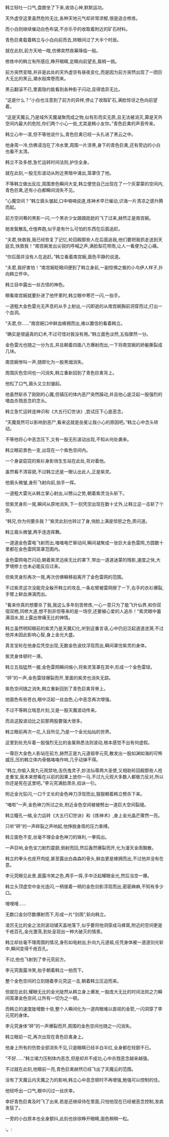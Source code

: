
韩立轻吐一口气,盘膝坐了下来,收敛心神,默默运功。

天外虚空这里虽然危险无比,各种天地元气却非常浓郁,很是适合修炼。

而小白则继续催动白色布袋,不亦乐乎的收取着附近的矿石材料。

青色巨禽载着韩立与小白向前而去,转眼间过了大半个时辰。

就在此刻,前方天地一暗,仿佛突然夜幕降临一般。

修炼中的韩立有所感应,睁开眼睛,定睛向前望去,眉梢一挑。

前方突然变暗,并非是此处的天外虚空有昼夜变化,而是因为前方突然出现了一团巨大无比的黑云,潮水般席卷而来。

黑云翻滚不已,里面隐约能看到各种影子闪动,显得诡异无比。

“这是什么？”小白也注意到了前方的异样,停止了收取矿石,满脸惊讶之色向前望着。

“这是天魔云,乃是域外天魔凝聚而成之物,似有形而实无质,且无法被消灭,算是天外空间内最大的危险,你们两个小心一些,尤其是韩小友你。”青色巨禽的声音传来。

韩立心中一凛,但不等他说什么,青色巨禽已经一头扎进了黑云之中。

他身周一冷,仿佛浸泡在了冷水里,周围一片漆黑,身下的青色巨禽,还有旁边的小白也看不太清。

韩立不及多想,急忙运转时间法则,护住全身。

就在此刻,一股无形波动从附近黑暗中涌出,笼罩住了他。

不等韩立做出反应,周围景色瞬间大变,韩立便觉自己出现在了一个灰蒙蒙的空间内,青色巨禽,还有小白都瞬间消失不见。

“心魔空间？”韩立眉头皱起,口中喃喃说道,炼神术早已催动,识海一片清凉之感升腾而起。

前方空间蓦的黑影一闪,一个黑衣少女踉踉跄跄的飞了过来,赫然正是南宫婉。

她发鬓散乱,仓惶奔跑,似乎是有什么可怕的东西在后面追赶。

“夫君,快救我,我已经恢复了记忆,轮回殿那些人在后面追我,他们要把我抓走送到天庭去,快救我！”南宫婉发出尖锐的呼喊之声,满脸梨花带雨,让人一看便为之心痛。

“你后面并没有人在追赶。”韩立看着南宫婉,面色平静的说道。

“夫君,我好害怕！”南宫婉眨眼间便到了韩立身前,一副惊惧之极的小鸟伊人样子,扑向韩立怀中。

韩立目中露出一丝古怪的神色。

眼看南宫婉就要扑进了他怀里时,韩立眼中寒芒一闪,一抬手。

一道粗大金色雷光无声息的从手上射出,一闪即逝的从南宫婉胸前洞穿而过,打出一个血洞。

“夫君,你……”南宫婉口中鲜血蜂拥而出,难以置信的看着韩立。

“确实是很逼真的幻术,不过可惜对我没有用。”韩立面色淡然,五指骤然一分。

金色雷光也随之一分为五,并且朝着四面八方爆射而出,一下将南宫婉的娇躯撕裂成几块。

南宫婉惨叫一声,随即化为一股黑烟消失。

周围灰色空间也一闪消失,韩立重新回到了青色巨禽背上。

他松了口气,眉头又立刻皱起。

他虽然斩杀了刚刚的心魔,但镇压的体内恶尸突然躁动,并且他心底泛起一股强烈的嗜血杀戮恶念的念头。

韩立急忙运转连神识和《大五行幻世诀》,尝试压下心底恶念。

“天魔竟然可以影响到恶尸,看来这就是岳冕让我小心的原因吧。”韩立心中念头转动。

不等他将心中恶念压下,又有一股无形波动出现,不知从何处袭来。

韩立眼前景色一变,出现在一个紫色空间内。

一个身姿窈窕的紫衫身影俏生生站在此处,背对着他。

虽然看不清容貌,不过韩立还是一眼认出此人,正是紫灵。

他眉头微皱,身形飞射向前,抬手一挥。

一道粗大雷光从韩立掌心射出,以劈山之势,朝着紫灵当头斩下。

但紫灵身形一晃,瞬间从原地消失,下一刻凭空出现在数十丈外,让韩立这一击斩了个空。

“韩兄,你为何要杀我？”紫灵此刻也转过了身,俏脸上满是惊怒之色,质问道。

韩立眉头微皱,两手连连挥舞。

一道道金色雷电飞射而出,嗤嗤电芒窜动间,瞬间凝聚成一张巨大金色雷网,方圆数十里都在金色雷网笼罩范围内。

金色雷网电芒闪动,朝着紫灵迅疾无比的罩下,带出一道道迷蒙的残影,速度之快,大罗境修士也未必能反应过来。

但紫灵身形再次一晃,再次仿佛瞬移般离开了金色雷网的范围。

不过紫灵这次没能完全躲开韩立的攻击,一条右臂被雷网擦了一下,右手的衣衫爆裂,手臂上鲜血淋漓而出。

“看来你真的想要杀了我,我这么多年刻苦修炼,一心一意只为了能飞升仙界,和你双宿双栖,同修大道,想不到非但等来的是一场空,还要被心爱的人追杀！”紫灵眼中蓄满泪水,脸上露出惨痛无比的神情。

韩立虽然明知眼前的紫灵乃是天魔幻化,听到这番言语,心中仍旧泛起道道涟漪,不过他并未因此影响心智,身上金光大盛。

真言宝轮在他身后凭空出现,无数金色波纹浮现而出,瞬间罩住紫灵的身体。

紫灵身体顿时一滞。

韩立五指猛然一握,金色雷网瞬间缩小,将紫灵笼罩在其中,形成一个金色雷球。

“砰”的一声,金色雷球爆裂而开,里面的紫灵也消失无踪。

紫色空间随之消失,韩立重新回到了青色巨禽背脊上。

他面色有些苍白,眼中泛起一丝血色,心中恶念再次增强。

不过不等韩立喘息片刻,又是一股天魔波动传来。

而且这股波动比之前那两股要强大很多。

韩立眼前再次一花,入目所见,乃是一个金光灿灿的世界。

这里到处充斥着一股强烈无比的金属熟悉法则波动,根本感觉不出有何虚假。

一尊巨大金色人影站在前方,赫然正是九元道祖李元究,散发出一股如渊如海的可怖威压,压的韩立体内骨骼咯咯作响,几乎动弹不得。

“韩立,你偷入我九元观禁地,击伤鬼灵子,妙法仙尊两大圣使,又相助轮回殿那些人抢走重宝,我本来想看在以前的因果上放你一马,不过九元观大多数人都极力反对,所以你还是死在这里吧。”李元究满脸肃杀,掐诀一引。

附近金光狂闪,一口千丈长的金色神刀浮现而出,狠狠朝着韩立劈杀下来。

“嗤啦”一声,金色神刀所过之处,附近金色空间被被劈出一道巨大空间裂缝。

韩立瞳孔一缩,全力运转《大五行幻世诀》和《炼神术》,身上金光晶芒骤然一亮。

只听“砰”的一声碎裂之声响起,他挣脱身周的压力束缚。

韩立面色不变,丝毫不理会金色神刀的锋利,一拳捣出。

一声巨响,金色宝刀剧烈震颤,倒射而回,然后轰然爆裂而开,化为漫天金雨飘散。

韩立的拳头也皮开肉绽,甚至露出白森森的骨头,鲜血更是蜂拥而出,不过他并没有在意。

李元究眼见此景,面露冷笑之色,两手一挥,手中泛起耀眼金光,然后当空一爆。

韩立头顶虚空中金光连闪,一柄接着一柄的金色剑影浮现而出,密密麻麻,不知有多少口。

嗖嗖嗖……

无数口金剑尽数爆射而下,形成一片“剑雨”,斩向韩立。

凌厉无比的金之法则波动铺天盖地落下,似乎要将他洞穿成马蜂窝,附近的空间更是千疮百孔,金光激荡,到处呈现出一种大破灭的情景。

韩立却丝毫不理周围的情况,身形如电射出,扑向九元道祖,任凭身体被一道道剑光斩中,瞬间变得千疮百孔。

不过,他也飞射到了李元究前方。

李元究面露冷笑,抬手朝着韩立一拍而下。

整个金色空间的立刻随着李元究这一击,朝着韩立压迫而来。

但就在此刻,耀眼无比的金光陡然从韩立身上爆发,一股庞大无比的时间法则之力瞬间笼罩金色空间,让所有一切为之一顿。

而韩立的速度陡增数十倍,整个人瞬间化为一道肉眼难以直视的金箭,一闪洞穿了李元究的身体。

李元究身体“砰”的一声爆裂而开,周围的金色空间也随之一闪消失。

韩立眼前一花,再次出现在青色巨禽身上。

他身上所有的伤势全部消失不见,只是眼睛已经半白半红,全身都在轻颤不已。

“不好……”韩立竭力压制体内恶念,但是却并不成功,心中杀戮恶念越来越强。

不过就在此刻,他眼前一亮,青色巨禽赫然已经飞出了天魔云的范围。

没有了天魔云内天魔之力的影响,韩立心中恶念顿时不再增强,勉强可以控制的住。

他轻呼出一口气,眼中闪过一丝庆幸。

幸好青色巨禽及时飞了出来,若是还继续待在里面,只怕他现在已经被恶念控制,发疯发狂了。

一旁的小白原本也全身颤抖,此刻也徐徐睁开眼睛,面色稍稍一松。

:。: